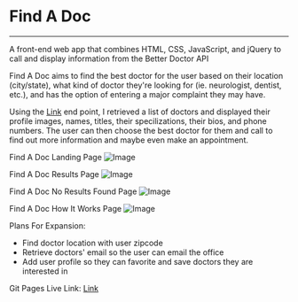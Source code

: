 # Find A Doc
---

A front-end web app that combines HTML, CSS, JavaScript, and jQuery to call and display information from the Better Doctor API

Find A Doc aims to find the best doctor for the user based on their location (city/state), what kind of doctor they're looking for (ie. neurologist, dentist, etc.), and has the option of entering a major complaint they may have. 

Using the [Link](https://api.betterdoctor.com/2016-03-01/doctors?query=INSERT_SYMPTOM&specialty_uid=INSERT_SPECIALIZATION&location=INSERT_USER_LOCATION&skip=0&limit=10&user_key=API_KEY) end point, I retrieved a list of doctors and displayed their profile images, names, titles, their specilizations, their bios, and phone numbers. The user can then choose the best doctor for them and call to find out more information and maybe even make an appointment.

Find A Doc Landing Page
![Image](https://i.imgur.com/G0GO3Ny.png)

Find A Doc Results Page
![Image](https://i.imgur.com/qyO7k1q.png)

Find A Doc No Results Found Page
![Image](https://i.imgur.com/iHnjrNO.png)

Find A Doc How It Works Page
![Image](https://i.imgur.com/xR6MYlK.png)

Plans For Expansion:
* Find doctor location with user zipcode
* Retrieve doctors' email so the user can email the office
* Add user profile so they can favorite and save doctors they are interested in

Git Pages Live Link: [Link](https://samira-estes-garcia.github.io/find_a_doc/)